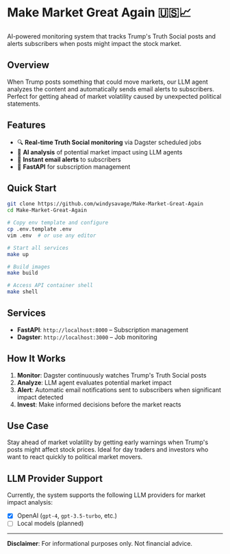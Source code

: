 # Make Market Great Again 🇺🇸📈

AI-powered monitoring system that tracks Trump's Truth Social posts and alerts subscribers when posts might impact the stock market.

## Overview

When Trump posts something that could move markets, our LLM agent analyzes the content and automatically sends email alerts to subscribers. Perfect for getting ahead of market volatility caused by unexpected political statements.

## Features

- 🔍 **Real-time Truth Social monitoring** via Dagster scheduled jobs  
- 🤖 **AI analysis** of potential market impact using LLM agents  
- 📧 **Instant email alerts** to subscribers
- 🚀 **FastAPI** for subscription management  

## Quick Start

```bash
git clone https://github.com/windysavage/Make-Market-Great-Again
cd Make-Market-Great-Again

# Copy env template and configure
cp .env.template .env
vim .env  # or use any editor

# Start all services
make up

# Build images
make build

# Access API container shell
make shell
```

## Services

- **FastAPI**: `http://localhost:8000` – Subscription management  
- **Dagster**: `http://localhost:3000` – Job monitoring  

## How It Works

1. **Monitor**: Dagster continuously watches Trump's Truth Social posts  
2. **Analyze**: LLM agent evaluates potential market impact  
3. **Alert**: Automatic email notifications sent to subscribers when significant impact detected  
4. **Invest**: Make informed decisions before the market reacts  

## Use Case

Stay ahead of market volatility by getting early warnings when Trump's posts might affect stock prices. Ideal for day traders and investors who want to react quickly to political market movers.

## LLM Provider Support

Currently, the system supports the following LLM providers for market impact analysis:

- [x] OpenAI (`gpt-4`, `gpt-3.5-turbo`, etc.)
- [ ] Local models (planned)

---

**Disclaimer**: For informational purposes only. Not financial advice.
